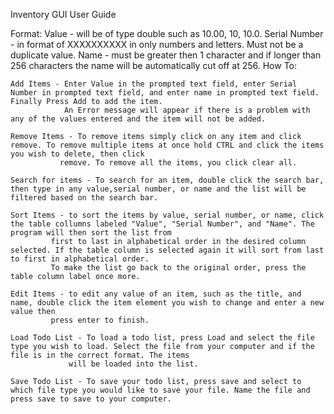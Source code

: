 Inventory GUI User Guide

Format:
	Value - will be of type double such as 10.00, 10, 10.0.
	Serial Number - in format of XXXXXXXXXX in only numbers and letters. Must not be a duplicate value. 
	Name - must be greater then 1 character and if longer than 256 characters the name will be automatically cut off at 256.
How To:
  
 	Add Items - Enter Value in the prompted text field, enter Serial Number in prompted text field, and enter name in prompted text field. Finally Press Add to add the item.
	     	    An Error message will appear if there is a problem with any of the values entered and the item will not be added. 
  
 	Remove Items - To remove items simply click on any item and click remove. To remove multiple items at once hold CTRL and click the items you wish to delete, then click
 		       remove. To remove all the items, you click clear all. 
  
 	Search for items - To search for an item, double click the search bar, then type in any value,serial number, or name and the list will be filtered based on the search bar.

	Sort Items - to sort the items by value, serial number, or name, click the table collumns labeled "Value", "Serial Number", and "Name". The program will then sort the list from
		     first to last in alphabetical order in the desired column selected. If the table column is selected again it will sort from last to first in alphabetical order.
		     To make the list go back to the original order, press the table column label once more.  
  
  	Edit Items - to edit any value of an item, such as the title, and name, double click the item element you wish to change and enter a new value then
  		     press enter to finish.
  
  	Load Todo List - To load a todo list, press Load and select the file type you wish to load. Select the file from your computer and if the file is in the correct format. The items 
		         will be loaded into the list.
  
  	Save Todo List - To save your todo list, press save and select to which file type you would like to save your file. Name the file and press save to save to your computer.